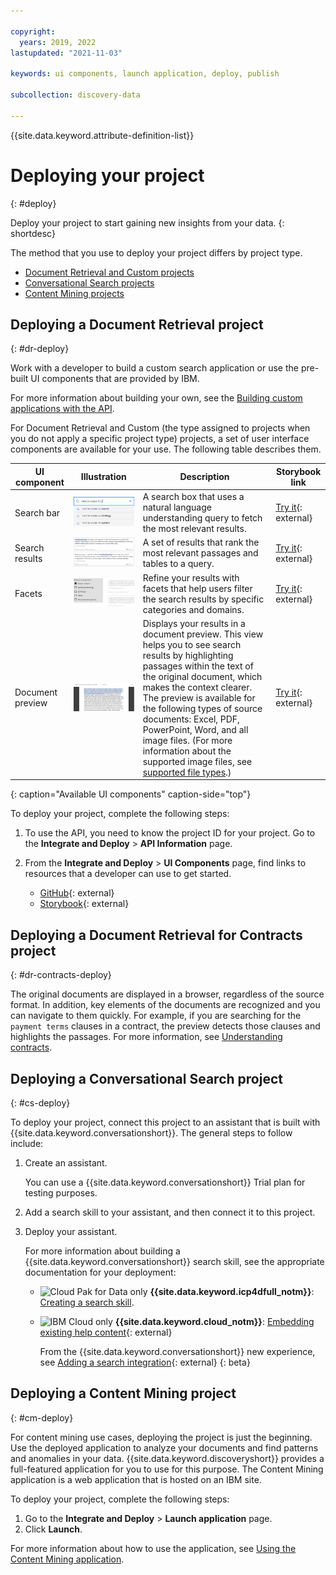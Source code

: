 ```yaml
---

copyright:
  years: 2019, 2022
lastupdated: "2021-11-03"

keywords: ui components, launch application, deploy, publish

subcollection: discovery-data

---
```


{{site.data.keyword.attribute-definition-list}}

# Deploying your project
{: #deploy}

<!-- c/s help for the *Integrate and deploy* page. Do not delete. -->

Deploy your project to start gaining new insights from your data.
{: shortdesc}

The method that you use to deploy your project differs by project type.

- [Document Retrieval and Custom projects](#dr-deploy)
- [Conversational Search projects](#cs-deploy)
- [Content Mining projects](#cm-deploy)

## Deploying a Document Retrieval project
{: #dr-deploy}

Work with a developer to build a custom search application or use the pre-built UI components that are provided by IBM.

For more information about building your own, see the [Building custom applications with the API](/docs/discovery-data?topic=discovery-data-api-use).

For Document Retrieval and Custom (the type assigned to projects when you do not apply a specific project type) projects, a set of user interface components are available for your use. The following table describes them.

| UI component | Illustration | Description | Storybook link |
|--------------|--------------|-------------|----------------|
| Search bar | ![Search bar type ahead](images/search-bar-example.png) | A search box that uses a natural language understanding query to fetch the most relevant results. | [Try it](https://watson-developer-cloud.github.io/discovery-components/storybook/?path=/story/searchinput--default){: external} |
| Search results | ![Search results list](images/search-results-example.png) | A set of results that rank the most relevant passages and tables to a query. | [Try it](https://watson-developer-cloud.github.io/discovery-components/storybook/?path=/story/searchresults--default){: external} |
| Facets | ![Facets](images/search-facets-example.png) | Refine your results with facets that help users filter the search results by specific categories and domains. | [Try it](https://watson-developer-cloud.github.io/discovery-components/storybook/?path=/story/searchfacets--default){: external} |
| Document preview | ![Document preview](images/search-doc-preview-example.png) | Displays your results in a document preview. This view helps you to see search results by highlighting passages within the text of the original document, which makes the context clearer. The preview is available for the following types of source documents: Excel, PDF, PowerPoint, Word, and all image files. (For more information about the supported image files, see [supported file types](/docs/discovery-data?topic=discovery-data-collections#supportedfiletypes).) | [Try it](https://watson-developer-cloud.github.io/discovery-components/storybook/?path=/story/documentpreview--default){: external} |
{: caption="Available UI components" caption-side="top"}

To deploy your project, complete the following steps:

1.  To use the API, you need to know the project ID for your project. Go to the **Integrate and Deploy** > **API Information** page.
1.  From the **Integrate and Deploy** > **UI Components** page, find links to resources that a developer can use to get started.

    - [GitHub](https://github.com/watson-developer-cloud/discovery-components#using-discovery-components){: external}
    - [Storybook](https://watson-developer-cloud.github.io/discovery-components/storybook/){: external}

## Deploying a Document Retrieval for Contracts project
{: #dr-contracts-deploy}

The original documents are displayed in a browser, regardless of the source format. In addition, key elements of the documents are recognized and you can navigate to them quickly. For example, if you are searching for the `payment terms` clauses in a contract, the preview detects those clauses and highlights the passages. For more information, see [Understanding contracts](/docs/discovery-data?topic=discovery-data-contracts-schema).

## Deploying a Conversational Search project
{: #cs-deploy}

To deploy your project, connect this project to an assistant that is built with {{site.data.keyword.conversationshort}}. The general steps to follow include:

1.  Create an assistant.

    You can use a {{site.data.keyword.conversationshort}} Trial plan for testing purposes.
1.  Add a search skill to your assistant, and then connect it to this project.
1.  Deploy your assistant.

    For more information about building a {{site.data.keyword.conversationshort}} search skill, see the appropriate documentation for your deployment:

    -   ![Cloud Pak for Data only](images/desktop.png) **{{site.data.keyword.icp4dfull_notm}}**: [Creating a search skill](/docs/assistant-data?topic=assistant-data-skill-search-add).
    -   ![IBM Cloud only](images/ibm-cloud.png) **{{site.data.keyword.cloud_notm}}**: [Embedding existing help content](/docs/assistant?topic=assistant-skill-search-add){: external}

        From the {{site.data.keyword.conversationshort}} new experience, see [Adding a search integration](/docs/watson-assistant?topic=watson-assistant-search-add){: external}
        {: beta}

## Deploying a Content Mining project
{: #cm-deploy}

For content mining use cases, deploying the project is just the beginning. Use the deployed application to analyze your documents and find patterns and anomalies in your data. {{site.data.keyword.discoveryshort}} provides a full-featured application for you to use for this purpose. The Content Mining application is a web application that is hosted on an IBM site.

To deploy your project, complete the following steps:

1.  Go to the **Integrate and Deploy** > **Launch application** page.
1.  Click **Launch**.

For more information about how to use the application, see [Using the Content Mining application](/docs/discovery-data?topic=discovery-data-contentminerapp).
